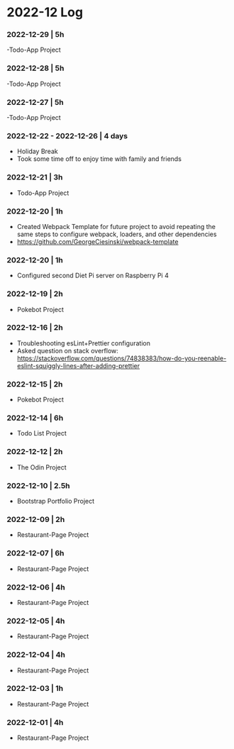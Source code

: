 # 2022-12 Log

### 2022-12-29 | 5h
-Todo-App Project

### 2022-12-28 | 5h
-Todo-App Project

### 2022-12-27 | 5h
-Todo-App Project

### 2022-12-22 - 2022-12-26 | 4 days
- Holiday Break
- Took some time off to enjoy time with family and friends

### 2022-12-21 | 3h
- Todo-App Project

### 2022-12-20 | 1h
- Created Webpack Template for future project to avoid repeating the same steps to configure webpack, loaders, and other dependencies
- https://github.com/GeorgeCiesinski/webpack-template

### 2022-12-20 | 1h
- Configured second Diet Pi server on Raspberry Pi 4

### 2022-12-19 | 2h
- Pokebot Project

### 2022-12-16 | 2h
- Troubleshooting esLint+Prettier configuration
- Asked question on stack overflow: https://stackoverflow.com/questions/74838383/how-do-you-reenable-eslint-squiggly-lines-after-adding-prettier

### 2022-12-15 | 2h
- Pokebot Project

### 2022-12-14 | 6h
- Todo List Project

### 2022-12-12 | 2h
- The Odin Project

### 2022-12-10 | 2.5h
- Bootstrap Portfolio Project

### 2022-12-09 | 2h
- Restaurant-Page Project

### 2022-12-07 | 6h
- Restaurant-Page Project

### 2022-12-06 | 4h
- Restaurant-Page Project

### 2022-12-05 | 4h
- Restaurant-Page Project

### 2022-12-04 | 4h
- Restaurant-Page Project

### 2022-12-03 | 1h
- Restaurant-Page Project

### 2022-12-01 | 4h
- Restaurant-Page Project
